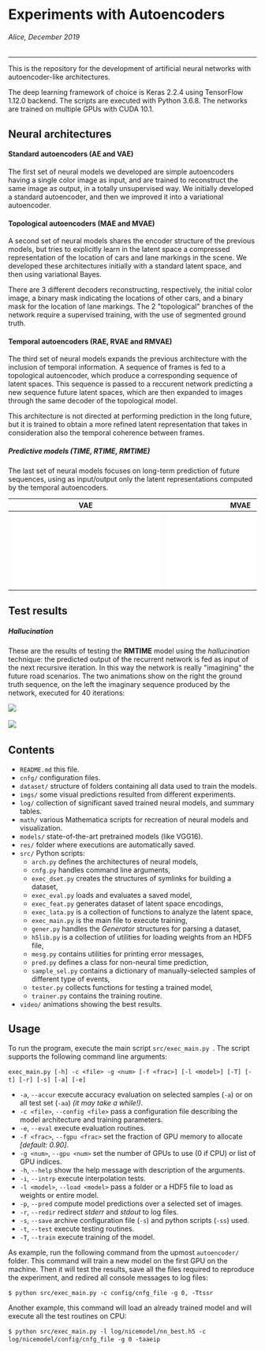 # Experiments with Autoencoders

###### *Alice, December 2019*
---

This is the repository for the development of artificial neural networks with autoencoder-like architectures.

The deep learning framework of choice is Keras 2.2.4 using TensorFlow 1.12.0 backend. The scripts are executed with Python 3.6.8. The networks are trained on multiple GPUs with CUDA 10.1.
<!--The neural models obtained from Keras are exported to __Wolfram Mathematica 11.3__ for visualization.
-->

## Neural architectures

#### Standard autoencoders (AE and VAE)
The first set of neural models we developed are simple autoencoders having a single color image as input, and are trained to reconstruct the same image as output, in a totally unsupervised way. We initially developed a standard autoencoder, and then we improved it into a variational autoencoder.


#### Topological autoencoders (MAE and MVAE)
A second set of neural models shares the encoder structure of the previous models, but tries to explicitly learn in the latent space a compressed representation of the location of cars and lane markings in the scene. We developed these architectures initially with a standard latent space, and then using variational Bayes.

There are 3 different decoders reconstructing, respectively, the initial color image, a binary mask indicating the locations of other cars, and a binary mask for the location of lane markings. The 2 "topological" branches of the network require a supervised training, with the use of segmented ground truth. 


#### Temporal autoencoders (RAE, RVAE and RMVAE)
The third set of neural models expands the previous architecture with the inclusion of temporal information. A sequence of frames is fed to a topological autoencoder, which produce a corresponding sequence of latent spaces. This sequence is passed to a reccurent network predicting a new sequence future latent spaces, which are then expanded to images through the same decoder of the topological model.

This architecture is not directed at performing prediction in the long future, but it is trained to obtain a more refined latent representation that takes in consideration also the temporal coherence between frames.


##### Predictive models (TIME, RTIME, RMTIME)
The last set of neural models focuses on long-term prediction of future sequences, using as input/output only the latent representations computed by the temporal autoencoders.


| VAE                    | MVAE                    | RMVAE                    |
:-----------------------:|:-----------------------:|:-------------------------:
| ![vae](doc/nets_0.pdf) | ![mvae](doc/nets_1.pdf) | ![rmvae](doc/nets_2.pdf) |


<!--
## From Keras to Mathematica
For the sake of convenience, the definition and training of neural networks is done entirely in Keras, which allows a very light coding and wide support from the online community. Also the training on multiple GPUs is easily handled.
Unfortunately, there is no direct way to import in Mathematica a neural model created in Keras. Mathematica supports the import of model weights from _HDF5_ files, but the model architecture must be recreated from scratch using Mathematica.
The downside of this approach is that there is no full compatibility between the neural network modules of Keras and Mathematica. One of the main issues is the different handling of convolution padding, which is done automatically in Keras while in Mathematica is still quite intricate. As a consequence, there seems to be no way to recreate in Mathematica a series of deconvolutional layers as in Keras. So further work is needed.
-->


## Test results

##### Hallucination
These are the results of testing the **RMTIME** model using the *hallucination* technique: the predicted output of the recurrent network is fed as input of the next recursive iteration. In this way the network is really "imagining" the future road scenarios.
The two animations show on the right the ground truth sequence, on the left the imaginary sequence produced by the network, executed for 40 iterations:

![](doc/halluc_1.gif)

![](doc/halluc_4.gif)


## Contents

- `README.md` this file.
- `cnfg/` configuration files.
- `dataset/` structure of folders containing all data used to train the models.
- `imgs/` some visual predictions resulted from different experiments.
- `log/` collection of significant saved trained neural models, and summary tables.
- `math/` various Mathematica scripts for recreation of neural models and visualization.
- `models/` state-of-the-art pretrained models (like VGG16).
- `res/` folder where executions are automatically saved.
- `src/` Python scripts:
	- `arch.py` defines the architectures of neural models,
	- `cnfg.py` handles command line arguments,
	- `exec_dset.py` creates the structures of symlinks for building a dataset,
	- `exec_eval.py` loads and evaluates a saved model,
	- `exec_feat.py` generates dataset of latent space encodings,
	- `exec_lata.py` is a collection of functions to analyze the latent space,
	- `exec_main.py` is the main file to execute training,
	- `gener.py` handles the *Generator* structures for parsing a dataset,
	- `h5lib.py` is a collection of utilities for loading weights from an HDF5 file,
	- `mesg.py` contains utilities for printing error messages,
	- `pred.py` defines a class for non-neural time prediction,
	- `sample_sel.py` contains a dictionary of manually-selected samples of different type of events,
	- `tester.py` collects functions for testing a trained model,
	- `trainer.py` contains the training routine.
- `video/` animations showing the best results.


## Usage
To run the program, execute the main script `src/exec_main.py `. The script supports the following command line arguments:

```
exec_main.py [-h] -c <file> -g <num> [-f <frac>] [-l <model>] [-T] [-t] [-r] [-s] [-a] [-e]
```

- `-a`, `--accur` execute accuracy evaluation on selected samples (`-a`) or on all test set (`-aa`) *(it may take a while!)*.
- `-c <file>`, `--config <file>` pass a configuration file describing the model architecture and training parameters.
- `-e`, `--eval` execute evaluation routines.
- `-f <frac>`, `--fgpu <frac>` set the fraction of GPU memory to allocate *[default: 0.90]*.
- `-g <num>`, `--gpu <num>` set the number of GPUs to use (0 if CPU) or list of GPU indices.
- `-h`, `--help` show the help message with description of the arguments.
- `-i`, `--intrp` execute interpolation tests.
- `-l <model>`, `--load <model>` pass a folder or a HDF5 file to load as weights or entire model.
- `-p`, `--pred` compute model predictions over a selected set of images.
- `-r`, `--redir` redirect _stderr_ and _stdout_ to log files.
- `-s`, `--save` archive configuration file (`-s`) and python scripts (`-ss`) used.
- `-t`, `--test` execute testing routines.
- `-T`, `--train` execute training of the model.

As example, run the following command from the upmost `autoencoder/` folder. This command will train a new model on the first GPU on the machine. Then it will test the results, save all the files required to reproduce the experiment, and redired all console messages to log files:

```
$ python src/exec_main.py -c config/cnfg_file -g 0, -Ttssr
```

Another example, this command will load an already trained model and will execute all the test routines on CPU:

```
$ python src/exec_main.py -l log/nicemodel/nn_best.h5 -c log/nicemodel/config/cnfg_file -g 0 -taaeip
```
